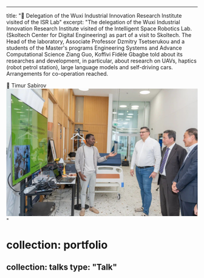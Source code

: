 <!-- ---
title: "Talk 1 on Relevant Topic in Your Field"
collection: talks
type: "Talk"
permalink: /talks/2012-03-01-talk-1
venue: "UC San Francisco, Department of Testing"
date: 2012-03-01
location: "San Francisco, California"
---

This is a description of your talk, which is a markdown files that can be all markdown-ified like any other post. Yay markdown! -->


---
title: "🤝 Delegation of the Wuxi Industrial Innovation Research Institute visited of the ISR Lab"
excerpt: "The delegation of the Wuxi Industrial Innovation Research Institute visited of the Intelligent Space Robotics Lab. (Skoltech Center for Digital Engineering) as part of a visit to Skoltech. The Head of the laboratory, Associate Professor Dzmitry Tsetserukou and a students of the Master's programs Engineering Systems and Advance Computational Science Ziang Guo, Koffivi Fidèle Gbagbe told about its researches and development, in particular, about research on UAVs, haptics (robot petrol station), large language models and self-driving cars. Arrangements for co-operation reached.

📸 Timur Sabirov<br/><img src='/images/presentation-china.jpg'>"
# collection: portfolio
collection: talks
type: "Talk"
---
